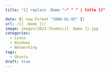```yaml
---
title: "{{ replace .Name "-" " " | title }}"

date: {{ now.Format "2006-01-02" }}
url: /{{ .Name }}/
image: images/2023-thumbs/{{ .Name }}.jpg
categories:
  - Linux
  - Windows
  - Networking
tags:
  - Ubuntu
draft: true
---
```

